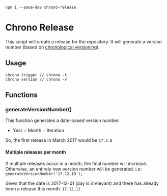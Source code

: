 `npm i --save-dev chrono-release`

# Chrono Release

This script will create a release for the repository. It will generate a version number (based on [chronological versioning](https://gist.github.com/brandonsheppard/d242ba4ba99923d332f1afdcfa4fbf86)).

## Usage

```
chrono trigger // chrono -t
chrono version // chrono -v
```

## Functions

### generateVersionNumber()

This function generates a date-based version number.

- Year + Month + Iteration

So, the first release in March 2017 would be `17.3.0`

#### Multiple releases per month

If multiple releases occur in a month, the final number will increase. Otherwise, an entirely new version number will be generated. i.e: `generateVersionNumber('17.12.10');`

Given that the date is 2017-12-01 (day is irrelevant) and there has already been a release this month: `17.12.11`
